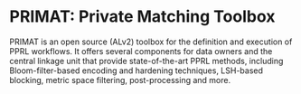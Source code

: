 # PRIMAT: Private Matching Toolbox

PRIMAT is an open source (ALv2) toolbox for the definition and execution of PPRL workflows. It offers several components for data owners and the central linkage unit that provide state-of-the-art PPRL methods, including Bloom-filter-based encoding and hardening techniques, LSH-based blocking, metric space filtering, post-processing and more.

